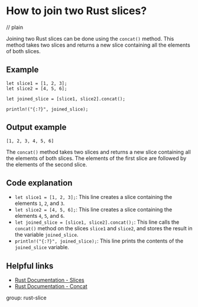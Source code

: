 # How to join two Rust slices?
// plain

Joining two Rust slices can be done using the `concat()` method. This method takes two slices and returns a new slice containing all the elements of both slices.

## Example

```
let slice1 = [1, 2, 3];
let slice2 = [4, 5, 6];

let joined_slice = [slice1, slice2].concat();

println!("{:?}", joined_slice);
```
## Output example

```
[1, 2, 3, 4, 5, 6]
```

The `concat()` method takes two slices and returns a new slice containing all the elements of both slices. The elements of the first slice are followed by the elements of the second slice.

## Code explanation

- `let slice1 = [1, 2, 3];`: This line creates a slice containing the elements `1`, `2`, and `3`.
- `let slice2 = [4, 5, 6];`: This line creates a slice containing the elements `4`, `5`, and `6`.
- `let joined_slice = [slice1, slice2].concat();`: This line calls the `concat()` method on the slices `slice1` and `slice2`, and stores the result in the variable `joined_slice`.
- `println!("{:?}", joined_slice);`: This line prints the contents of the `joined_slice` variable.

## Helpful links
- [Rust Documentation - Slices](https://doc.rust-lang.org/stable/std/primitive.slice.html)
- [Rust Documentation - Concat](https://doc.rust-lang.org/stable/std/primitive.slice.html#method.concat)

group: rust-slice